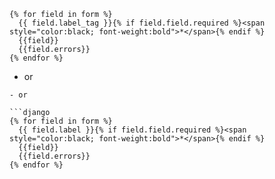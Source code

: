 
```django
{% for field in form %}
  {{ field.label_tag }}{% if field.field.required %}<span style="color:black; font-weight:bold">*</span>{% endif %}
  {{field}}
  {{field.errors}}
{% endfor %}
```

- or
```django
- or

```django
{% for field in form %}
  {{ field.label }}{% if field.field.required %}<span style="color:black; font-weight:bold">*</span>{% endif %}
  {{field}}
  {{field.errors}}
{% endfor %}
```
```